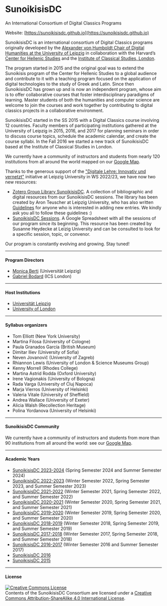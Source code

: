 # SunoikisisDC
An International Consortium of Digital Classics Programs

Website: [https://sunoikisisdc.github.io](https://sunoikisisdc.github.io)

SunoikisisDC is an international consortium of Digital Classics programs originally developed by the [Alexander von Humboldt Chair of Digital Humanities at the University of Leipzig](http://www.dh.uni-leipzig.de/wo/) in collaboration with the Harvard’s [Center for Hellenic Studies](http://chs.harvard.edu/) and the [Institute of Classical Studies, London](https://ics.sas.ac.uk/).

The program started in 2015 and the original goal was to extend the Sunoikisis program of the Center for Hellenic Studies to a global audience and contribute to it with a teaching program focused on the application of digital technologies to the study of Greek and Latin. Since then SunoikisisDC has grown up and is now an independent program, whose aim is to offer collaborative courses that foster interdisciplinary paradigms of learning. Master students of both the humanities and computer science are welcome to join the courses and work together by contributing to digital classics projects in a collaborative environment.

SunoikisisDC started in the SS 2015 with a Digital Classics course involving 12 countries. Faculty members of participating institutions gathered at the University of Leipzig in 2015, 2016, and 2017 for planning seminars in order to discuss course topics, schedule the academic calendar, and create the course syllabi. In the Fall 2016 we started a new track of SunoikisisDC based at the Institute of Classical Studies in London.

We currently have a community of instructors and students from nearly 120 institutions from all around the world mapped on our [Google Map](https://www.google.com/maps/d/embed?mid=1xTwH_U4aowfj58vF359nKmHzBs39Ljuh).

Thanks to the generous support of the ["Digitale Lehre: Innovativ und vernetzt"](https://www.zls.uni-leipzig.de/newsdetail/artikel/projektfoerderung-digitale-lehre-innovativ-und-vernetzt-2022-10-10) initiative at Leipzig University in WS 2022/23, we have now two new resources:
* [Zotero Group Library SunoikisisDC](https://www.zotero.org/groups/4303839/sunoikisisdc). A collection of bibliographic and digital resources from our SunoikisisDC sessions. The library has been created by Aron Teuscher at Leipzig University, who has also written [Guidelines](https://docs.google.com/document/d/1JxndqMu7vZ3uMV27FljP8Lq3bffvaWAO72bEKlp35As/edit?usp=sharing) for anyone who is interested in adding new entries. We kindly ask you all to follow these guidelines :)
* [SunoikisisDC Sessions](https://docs.google.com/spreadsheets/d/1VAYHnhMEFfR0npgrYDjm6_AmLzmqDZFPhEHzJcAGQB8/edit?usp=sharing). A Google Spreadsheet with all the sessions of our program since its beginning. This resource has been created by Susanne Heydecke at Leizig University and can be consulted to look for a specific session, topic, or convenor.

Our program is constantly evolving and growing. Stay tuned!

***
#### Program Directors
* [Monica Berti](http://www.monicaberti.com/) (Universität Leipzig)
* [Gabriel Bodard](https://wiki.digitalclassicist.org/User:GabrielBodard) (ICS London)

***
#### Host Institutions
* [Universität Leipzig](https://www.uni-leipzig.de)
* [University of London](https://london.ac.uk)

***
#### Syllabus organizers
* Tom Elliott (New York University)
* Martina Filosa (University of Cologne)
* Paula Granados García (British Museum)
* Dimitar Iliev (University of Sofia)
* Neven Jovanovič (University of Zagreb)
* Rhiannon Lewis (University of London & Science Museums Group)
* Kenny Morrell (Rhodes College)
* Martina Astrid Rodda (Oxford University)
* Irene Vagionakis (University of Bologna)
* Rada Varga (University of Cluj Napoca)
* Marja Vierros (University of Helsinki)
* Valeria Vitale (University of Sheffield)
* Andrea Wallace (University of Exeter)
* Alicia Walsh (Recollection Heritage)
* Polina Yordanova (University of Helsinki)

***
#### SunoikisisDC Community
We currently have a community of instructors and students from more than 90 institutions from all around the world: see our [Google Map](https://www.google.com/maps/d/embed?mid=1xTwH_U4aowfj58vF359nKmHzBs39Ljuh).

***
#### Academic Years
* [SunoikisisDC 2023-2024](https://github.com/SunoikisisDC/SunoikisisDC-2023-2024) (Spring Semester 2024 and Summer Semester 2024)
* [SunoikisisDC 2022-2023](https://github.com/SunoikisisDC/SunoikisisDC-2022-2023) (Winter Semester 2022, Spring Semester 2023, and Summer Semester 2023) 
* [SunoikisisDC 2021-2022](https://github.com/SunoikisisDC/SunoikisisDC-2021-2022) (Winter Semester 2021, Spring Semester 2022, and Summer Semester 2022)
* [SunoikisisDC 2020-2021](https://github.com/SunoikisisDC/SunoikisisDC-2020-2021) (Winter Semester 2020, Spring Semester 2021, and Summer Semester 2021)
* [SunoikisisDC 2019-2020](https://github.com/SunoikisisDC/SunoikisisDC-2019-2020) (Winter Semester 2019, Spring Semester 2020, and Summer Semester 2020)
* [SunoikisisDC 2018-2019](https://github.com/SunoikisisDC/SunoikisisDC-2018-2019) (Winter Semester 2018, Spring Semester 2019, and Summer Semester 2019)
* [SunoikisisDC 2017-2018](https://github.com/SunoikisisDC/SunoikisisDC-2017-2018) (Winter Semester 2017, Spring Semester 2018, and Summer Semester 2018)
* [SunoikisisDC 2016-2017](https://github.com/SunoikisisDC/SunoikisisDC-2016-2017) (Winter Semester 2016 and Summer Semester 2017)
* [SunoikisisDC 2016](https://github.com/SunoikisisDC/SunoikisisDC-2016)
* [SunoikisisDC 2015](https://github.com/SunoikisisDC/SunoikisisDC-2015)

***
#### License
<a rel="license" href="http://creativecommons.org/licenses/by-sa/4.0/"><img alt="Creative Commons License" style="border-width:0" src="https://i.creativecommons.org/l/by-sa/4.0/88x31.png" /></a><br />Contents of the SunoikisisDC Consortium are licensed under a <a rel="license" href="http://creativecommons.org/licenses/by-sa/4.0/">Creative Commons Attribution-ShareAlike 4.0 International License</a>.
